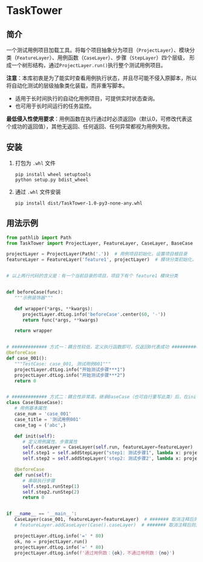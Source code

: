 # TaskTower

## 简介
一个测试用例项目加载工具。将每个项目抽象分为项目（`ProjectLayer`）、模块分类（`FeatureLayer`）、用例函数（`CaseLayer`）、步骤（`StepLayer`）四个层级，
形成一个树形结构，通过`ProjectLayer.run()`执行整个测试用例项目。

**注意**：本库初衷是为了能实时查看用例执行状态，并且尽可能不侵入原脚本，所以将自动化测试的层级抽象类化装载，而非重写脚本。

- 适用于长时间执行的自动化用例项目，可提供实时状态查询。
- 也可用于长时间运行的任务监控。

**最低侵入性使用要求**：用例函数在执行通过时必须返回`0`（默认0，可修改代表这个成功的返回值），其他无返回、任何返回、任何异常都视为用例失败。


## 安装

1. 打包为 `.whl` 文件
    ```
    pip install wheel setuptools
    python setup.py bdist_wheel
    ```

2. 通过 `.whl` 文件安装
    ```
    pip install dist/TaskTower-1.0-py3-none-any.whl
    ```


## 用法示例

```python
from pathlib import Path
from TaskTower import ProjectLayer, FeatureLayer, CaseLayer, BaseCase

projectLayer = ProjectLayer(Path('.'))  # 用例项目初始化，设置项目根目录
featureLayer = FeatureLayer('feature1', projectLayer)  # 模块分类初始化，设置模块分类名称、所属项目。这个名称可以是子目录名


# 以上两行代码的含义是：有一个当前目录的项目，项目下有个 feature1 模块分类


def beforeCase(func):
   """示例装饰器"""

   def wrapper(*args, **kwargs):
      projectLayer.dtLog.info('beforeCase'.center(60, '-'))
      return func(*args, **kwargs)

   return wrapper


# ############# 方式一：耦合性较低，定义执行函数即可，仅返回0代表成功 ###########
@beforeCase
def case_001():
   """TestCase: case_001, 测试用例001"""
   projectLayer.dtLog.info("开始测试步骤***1")
   projectLayer.dtLog.info("开始测试步骤***2")
   return 0


# ############# 方式二：耦合性非常高，继承BaseCase（也可自行重写此类）后，在init中定义用例属性和步骤属性，在run方法中串联步骤逻辑 ###########
class Case(BaseCase):
   # 用例基本属性
   case_num = 'case_001'
   case_title = '测试用例001'
   case_tag = ('abc',)

   def init(self):
      # 定义用例属性、步骤属性
      self.caseLayer = CaseLayer(self.run, featureLayer=featureLayer)
      self.step1 = self.addStepLayer("step1: 测试步骤1", lambda x: projectLayer.dtLog.info(f'开始测试步骤***{x}'))
      self.step2 = self.addStepLayer('step2: 测试步骤2', lambda x: projectLayer.dtLog.info(f'开始测试步骤***{x}'))

   @beforeCase
   def run(self):
      # 串联执行步骤
      self.step1.runStep(1)
      self.step2.runStep(2)
      return 0


if __name__ == '__main__':
   CaseLayer(case_001, featureLayer=featureLayer)  # ####### 取消注释后则是方式一
   # featureLayer.addCaseLayer(Case().caseLayer)  # ####### 取消注释后则是方式二

   projectLayer.dtLog.info('=' * 80)
   ok, no = projectLayer.run()
   projectLayer.dtLog.info('=' * 80)
   projectLayer.dtLog.info(f'通过用例数：{ok}，不通过用例数：{no}')
```

